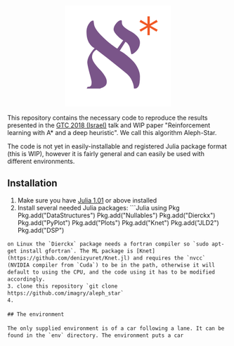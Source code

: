 <div align="center">
  <img src="./aleph_star_logo.png">
</div>

This repository contains the necessary code to reproduce the results presented in the [GTC 2018 (Israel)](https://www.nvidia.com/en-il/gtc/) talk and WIP paper "Reinforcement learning with A* and a deep heuristic". We call this algorithm Aleph-Star.

The code is not yet in easily-installable and registered Julia package format (this is WIP), however it is fairly general and can easily be used with different environments.

## Installation

1. Make sure you have [Julia 1.01](https://julialang.org/downloads/) or above installed
2. Install several needed Julia packages: ```Julia
using Pkg
Pkg.add("DataStructures")
Pkg.add("Nullables")
Pkg.add("Dierckx")
Pkg.add("PyPlot")
Pkg.add("Plots")
Pkg.add("Knet")
Pkg.add("JLD2")
Pkg.add("DSP")
```
on Linux the `Dierckx` package needs a fortran compiler so `sudo apt-get install gfortran`. The ML package is [Knet](https://github.com/denizyuret/Knet.jl) and requires the `nvcc` (NVIDIA compiler from `Cuda`) to be in the path, otherwise it will default to using the CPU, and the code using it has to be modified accordingly.
3. clone this repository `git clone https://github.com/imagry/aleph_star`
4. 

## The environment

The only supplied environment is of a car following a lane. It can be found in the `env` directory. The environment puts a car 